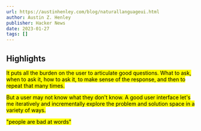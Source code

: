 ```yaml
---
url: https://austinhenley.com/blog/naturallanguageui.html
author: Austin Z. Henley
publisher: Hacker News
date: 2023-01-27
tags: []
---
```


## Highlights
<mark>It puts all the burden on the user to articulate good questions. What to ask, when to ask it, how to ask it, to make sense of the response, and then to repeat that many times.</mark>

<mark>But a user may not know what they don't know. A good user interface let's me iteratively and incrementally explore the problem and solution space in a variety of ways.</mark>

<mark>"people are bad at words"</mark>

